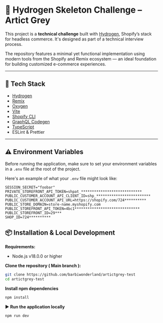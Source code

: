 # 🧊 Hydrogen Skeleton Challenge – Artict Grey 

This project is a **technical challenge** built with [Hydrogen](https://shopify.dev/custom-storefronts/hydrogen), Shopify’s stack for headless commerce. It's designed as part of a technical interview process.

The repository features a minimal yet functional implementation using modern tools from the Shopify and Remix ecosystem — an ideal foundation for building customized e-commerce experiences.



---

## 🚀 Tech Stack

- [Hydrogen](https://shopify.dev/custom-storefronts/hydrogen)
- [Remix](https://remix.run/)
- [Oxygen](https://shopify.dev/docs/custom-storefronts/hosting/oxygen)
- [Vite](https://vitejs.dev/)
- [Shopify CLI](https://shopify.dev/docs/tools/cli)
- [GraphQL Codegen](https://www.graphql-code-generator.com/)
- [TypeScript](https://www.typescriptlang.org/)
- ESLint & Prettier

---

## ⚠️ Environment Variables

Before running the application, make sure to set your environment variables in a `.env` file at the root of the project.

Here's an example of what your `.env` file might look like:

```env
SESSION_SECRET="foobar"
PRIVATE_STOREFRONT_API_TOKEN=shpat_****************************
PUBLIC_CUSTOMER_ACCOUNT_API_CLIENT_ID=shp_*************************
PUBLIC_CUSTOMER_ACCOUNT_API_URL=https://shopify.com/724**********
PUBLIC_STORE_DOMAIN=store-name.myshopify.com
PUBLIC_STOREFRONT_API_TOKEN=4bc1******************************
PUBLIC_STOREFRONT_ID=29***
SHOP_ID=724**********
```



## 📦 Installation & Local Development

**Requirements:**

- Node.js v18.0.0 or higher

**Clone the repository ( Main branch ):**

```bash
git clone https://github.com/barbiwonderland/artictgrey-test
cd artictgrey-test
```
**Install npm dependencies**
```bash
npm install
```
**▶️ Run the application locally**
```bash
npm run dev
```
